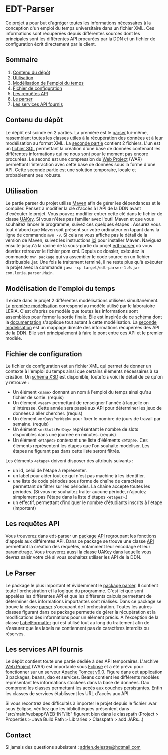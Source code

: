 
# EDT-Parser
Ce projet a pour but d'agréger toutes les informations nécessaires à la conception d'un emploi du temps universitaire dans un fichier XML.
Ces informations sont récupérées depuis différentes sources dont les principales sont les différentes API procurées par la DDN et un fichier de configuration écrit directement par le client.

## Sommaire

 1. [Contenu du dépôt](#contenu-du-dépôt)
 2. [Utilisation](#utilisation)
 3. [Modélisation de l'emploi du temps](#modélisation-de-lemploi-du-temps)
 4. [Fichier de configuration](#fichier-de-configuration)
 5. [Les requêtes API](#les-requêtes-api)
 6. [Le parser](#le-parser)
 7. [Les services API fournis](#les-services-api-fournis)

## Contenu du dépôt
Le dépôt est scindé en 2 parties. La première est le [parser](https://github.com/adelestre/edt-parser/tree/2d4e3aa9bbea6ce1b9070e89a837e9d37d195418/edt-parser/src/main/java/com/leria/parser) lui-même, rassemblant toutes les classes utiles à la récupération des données et à leur modélisation au format XML. La [seconde partie](https://github.com/adelestre/edt-parser/tree/2d4e3aa9bbea6ce1b9070e89a837e9d37d195418/edt-api) contient 2 fichiers. L'un est un [fichier SQL](https://github.com/adelestre/edt-parser/blob/2d4e3aa9bbea6ce1b9070e89a837e9d37d195418/edt-api/edt-api.sql) permettant la création d'une base de données contenant les différentes informations qui ne nous sont pour le moment pas encore procurées. Le second est une compression du [Web Project](https://github.com/adelestre/edt-parser/blob/2d4e3aa9bbea6ce1b9070e89a837e9d37d195418/edt-api/edt-api.war) (WAR) permettant l'interaction avec cette base de données sous la forme d'une API. Cette seconde partie est une solution temporaire, locale et probablement peu robuste.

## Utilisation
Le partie parser du projet utilise [Maven](https://maven.apache.org/) afin de gérer les dépendances et le compiler. Pensez à modifier la clé d'accès à l'API de la DDN avant d'exécuter le projet. Vous pouvez modifier entrer cette clé dans le fichier de classe [UAKey](https://github.com/adelestre/edt-parser/blob/7186ca60bcaf233bbace3b5d6be0f409d83ed888/edt-parser/src/main/java/com/leria/parser/Api/UAKey.java).
Si vous n'êtes pas familier avec l'outil Maven et que vous souhaitez lancer le programme, suivez ces quelques étapes : Assurez vous tout d'abord que Maven soit présent sur votre ordinateur en tapant dans la ligne de commande `mvn -v`. Si cela ne vous affiche pas le détail de la version de Maven, suivez les instructions [ici](https://maven.apache.org/install.html) pour installer Maven. Naviguez ensuite jusqu'à la racine de la sous-partie du projet [edt-parser](https://github.com/adelestre/edt-parser/tree/3f3f5f8509ba006bb07af388e5361d9fa062c5ec/edt-parser) où vous devriez retrouver le fichier pom.xml. Depuis ce dossier, exécutez la commande `mvn package` qui va assembler le code source en un fichier distribuable .jar. Une fois le traitement terminé, il ne reste plus qu'à exécuter la projet avec la commande `java -cp target/edt-parser-1.0.jar com.leria.parser.Main`.

## Modélisation de l'emploi du temps
Il existe dans le projet 2 différentes modélisations utilisées simultanément. La [première modélisation](https://github.com/adelestre/edt-parser/tree/2d4e3aa9bbea6ce1b9070e89a837e9d37d195418/edt-parser/src/main/java/com/leria/parser/Models/Leria) correspond au modèle utilisé par le laboratoire LERIA. C'est d'après ce modèle que toutes les informations sont assemblées pour former la sortie finale. Elle est inspirée de ce [schéma](https://ua-usp.github.io/timetabling/assets/schema/usp_timetabling_v0_3.xsd) dont la [documentation](https://ua-usp.github.io/timetabling/schema) s'applique tout autant à cette modélisation. La [seconde modélisation](https://github.com/adelestre/edt-parser/tree/2d4e3aa9bbea6ce1b9070e89a837e9d37d195418/edt-parser/src/main/java/com/leria/parser/Models/UA) est un mappage directe des informations récupérées des API de la DDN. Elle sert principalement à faire le pont entre ces API et le premier modèle.

## Fichier de configuration
Le fichier de configuration est un fichier XML qui permet de donner un contexte à l'emploi du temps ainsi que certains éléments nécessaires à sa création. Un [schema XSD](https://github.com/adelestre/edt-parser/blob/3c912e67b97b2238e1d1a12334ef2f6eeda93fe6/edt-parser/src/main/java/com/leria/parser/Config/schema_config.xsd) est disponible, toutefois voici le détail de ce qu'on y retrouve :

 - Un élément `<name>` donnant un nom à l'emploi du temps ainsi qu'au fichier de sortie. (requis)
 - Un élément `<year>` permettant de renseigner l'année à laquelle on s'intéresse. Cette année sera passé aux API pour déterminer les jeux de données à aller chercher. (requis)
 - Un élément `<nrDaysPerWeek>` pour fixer le nombre de jours de travail par semaine. (requis)
 - Un élément `<nrSlotsPerDay>` représentant le nombre de slots disponibles dans une journée en minutes. (requis)
 - Un élément `<etapes>` contenant une liste d'éléments `<etape>`. Ces éléments représentent les étapes que l'on souhaite modéliser. Les étapes ne figurant pas dans cette liste seront filtrés.
 
 Les éléments `<etape>` doivent disposer des attributs suivants :
 - un id, celui de l'étape à représenter.
 - un label pour aider tout ce qui n'est pas machine à les identifier.
 - une liste de code périodes sous forme de chaîne de caractères permettant de filtrer sur les périodes. La chaîne accepte toutes les périodes. (Si vous ne souhaitez traiter aucune période, n'ajoutez simplement pas l'étape dans la liste d'étapes `<etapes>`.) 
 - un effectif, permettant d'indiquer le nombre d'étudiants inscrits à l'étape (important)

## Les requêtes API
Vous trouverez dans edt-parser un [package API ](https://github.com/adelestre/edt-parser/tree/7186ca60bcaf233bbace3b5d6be0f409d83ed888/edt-parser/src/main/java/com/leria/parser/Api) regroupant les fonctions d'appels aux différentes API. Dans ce package se trouve une classe [API](https://github.com/adelestre/edt-parser/blob/7186ca60bcaf233bbace3b5d6be0f409d83ed888/edt-parser/src/main/java/com/leria/parser/Api/API.java) permettant la création des requêtes, notamment leur encodage et leur paramétrage. Vous trouverez aussi la classe [UAKey](https://github.com/adelestre/edt-parser/blob/7186ca60bcaf233bbace3b5d6be0f409d83ed888/edt-parser/src/main/java/com/leria/parser/Api/UAKey.java) dans laquelle vous devrez saisir votre clé si vous souhaitez utiliser les API de la DDN.

## Le Parser
Le package le plus important et évidemment le [package parser](https://github.com/adelestre/edt-parser/tree/7186ca60bcaf233bbace3b5d6be0f409d83ed888/edt-parser/src/main/java/com/leria/parser/Parser). Il contient toute l'orchestration et la logique du programme. C'est ici que sont appelées les différentes API et que les différents calculs permettant de déterminer des informations importantes sont réalisés. Dans ce package se trouve la classe [parser](https://github.com/adelestre/edt-parser/blob/7186ca60bcaf233bbace3b5d6be0f409d83ed888/edt-parser/src/main/java/com/leria/parser/Parser/Parser.java) s'occupant de l'orchestration. Toutes les autres classes figurant dans ce package permette de gérer la récupération et la modifications des informations pour un élément précis. À l'exception de la classe [LabelFormatter](https://github.com/adelestre/edt-parser/blob/7186ca60bcaf233bbace3b5d6be0f409d83ed888/edt-parser/src/main/java/com/leria/parser/Parser/LabelFormatter.java) qui est utilisé tout au long du traitement afin de s'assurer que les labels ne contiennent pas de caractères interdits ou réservés.

## Les services API fournis
Le dépôt contient toute une partie dédiée à des API temporaires. L'archive [Web Project](https://github.com/adelestre/edt-parser/blob/7186ca60bcaf233bbace3b5d6be0f409d83ed888/edt-api/edt-api.war) (WAR) est importable sous [Eclipse](https://www.eclipse.org/downloads/) et a été prévu pour fonctionner sur un serveur [Apache Tomcat v9.0](https://tomcat.apache.org/download-90.cgi). Figure dans cet application 3 packages, beans, dao et services. Beans contient les différents modèles représentant les informations stockées dans la base de données. Dao comprend les classes permettant les accès aux couches persistantes. Enfin les classes de services établissent les URL d'accès aux API.

Si vous recontrez des difficultés à importer le projet depuis le fichier .war sous Eclipse, vérifiez que les bibliothèques présentent dans "src/main/webapp/WEB-INF/lib" figurent bien dans le classpath (Project > Properties > Java Build Path > Libraries > Classpath > add JARs...)  

## Contact
Si jamais des questions subsistent : adrien.delestre@hotmail.com
